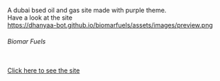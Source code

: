 A dubai bsed oil and gas site made with purple theme.
<br>
Have a look at the site
<br>
https://dhanyaa-bot.github.io/biomarfuels/assets/images/preview.png
<br>
<h6 style="purple">Biomar Fuels</h6>
<br>
<a href="https://dhanyaa-bot.github.io/biomarfuels/" target="_blank"> Click here to see the site</a>
